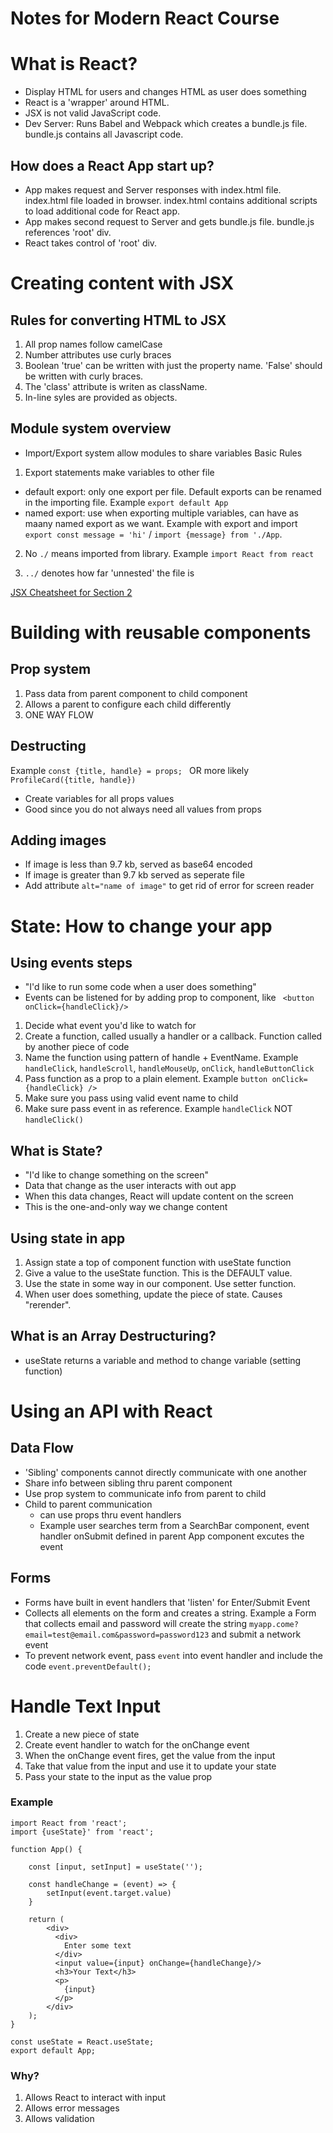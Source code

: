 # Notes for Modern React Course

# What is React?

- Display HTML for users and changes HTML as user does something
- React is a 'wrapper' around HTML.
- JSX is not valid JavaScript code.
- Dev Server: Runs Babel and Webpack which creates a bundle.js file. bundle.js contains all Javascript code.

## How does a React App start up?

- App makes request and Server responses with index.html file. index.html file loaded in browser. index.html contains additional scripts to load additional code for React app.
- App makes second request to Server and gets bundle.js file. bundle.js references 'root' div.
- React takes control of 'root' div.

# Creating content with JSX

## Rules for converting HTML to JSX

1. All prop names follow camelCase
2. Number attributes use curly braces
3. Boolean 'true' can be written with just the property name. 'False' should be written with curly braces.
4. The 'class' attribute is writen as className.
5. In-line syles are provided as objects.

## Module system overview

- Import/Export system allow modules to share variables
  Basic Rules

1. Export statements make variables to other file

- default export: only one export per file. Default exports can be renamed in the importing file. Example `export default App`
- named export: use when exporting multiple variables, can have as maany named export as we want. Example with export and import `export const message = 'hi'` / `import {message} from './App`.

2. No `./` means imported from library. Example `import React from react`

3. `../` denotes how far 'unnested' the file is

[JSX Cheatsheet for Section 2](https://jsx-notes.vercel.app/#Returning%20JSX)

# Building with reusable components

## Prop system

1. Pass data from parent component to child component
2. Allows a parent to configure each child differently
3. ONE WAY FLOW

## Destructing

Example `const {title, handle} = props; ` OR more likely `ProfileCard({title, handle})`

- Create variables for all props values
- Good since you do not always need all values from props

## Adding images

- If image is less than 9.7 kb, served as base64 encoded
- If image is greater than 9.7 kb served as seperate file
- Add attribute `alt="name of image"` to get rid of error for screen reader

# State: How to change your app

## Using events steps

- "I'd like to run some code when a user does something"
- Events can be listened for by adding prop to component, like ` <button onClick={handleClick}/>`

1. Decide what event you'd like to watch for
2. Create a function, called usually a handler or a callback. Function called by another piece of code
3. Name the function using pattern of handle + EventName. Example `handleClick`, `handleScroll`, `handleMouseUp`, `onClick`, `handleButtonClick`
4. Pass function as a prop to a plain element. Example
   `button onClick={handleClick} />`
5. Make sure you pass using valid event name to child
6. Make sure pass event in as reference. Example `handleClick` NOT `handleClick()`

## What is State?

- "I'd like to change something on the screen"
- Data that change as the user interacts with out app
- When this data changes, React will update content on the screen
- This is the one-and-only way we change content

## Using state in app

1. Assign state a top of component function with useState function
2. Give a value to the useState function. This is the DEFAULT value.
3. Use the state in some way in our component. Use setter function.
4. When user does something, update the piece of state. Causes "rerender".

## What is an Array Destructuring?

- useState returns a variable and method to change variable (setting function)

# Using an API with React

## Data Flow

- 'Sibling' components cannot directly communicate with one another
- Share info between sibling thru parent component
- Use prop system to communicate info from parent to child
- Child to parent communication
  - can use props thru event handlers
  - Example user searches term from a SearchBar component, event handler onSubmit defined in parent App component excutes the event

## Forms

- Forms have built in event handlers that 'listen' for Enter/Submit Event
- Collects all elements on the form and creates a string. Example a Form that collects email and password will create the string `myapp.come?email=test@email.com&password=password123` and submit a network event
- To prevent network event, pass `event` into event handler and include the code `event.preventDefault();`

# Handle Text Input

1. Create a new piece of state
2. Create event handler to watch for the onChange event
3. When the onChange event fires, get the value from the input
4. Take that value from the input and use it to update your state
5. Pass your state to the input as the value prop

### Example

```
import React from 'react';
import {useState}' from 'react';

function App() {

    const [input, setInput] = useState('');

    const handleChange = (event) => {
        setInput(event.target.value)
    }

    return (
        <div>
          <div>
            Enter some text
          </div>
          <input value={input} onChange={handleChange}/>
          <h3>Your Text</h3>
          <p>
            {input}
          </p>
        </div>
    );
}

const useState = React.useState;
export default App;
```

### Why?

1. Allows React to interact with input
2. Allows error messages
3. Allows validation
